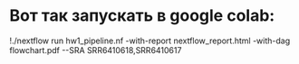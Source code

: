 # Вот так запускать в google colab:
!./nextflow run hw1_pipeline.nf -with-report nextflow_report.html -with-dag flowchart.pdf --SRA SRR6410618,SRR6410617
